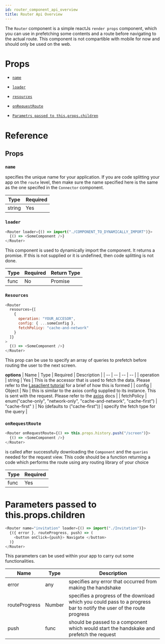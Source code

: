 ```yaml
---
id: router_component_api_overview
title: Router Api Overview
---
```


The `Router` component is a simple reactJs `render props` component, which you can use in prefetching some contents and a route before navigating to the actual route. This component is not compartible with mobile for now and should only be used on the web.

# Props

* [`name`](router_component_api_overview.md#name)
* [`loader`](router_component_api_overview.md#loader)
* [`resources`](router_component_api_overview.md#resources)
* [`onRequestRoute`](router_component_api_overview.md#onrequestroute)

* [`Parametrs passed to this.props.children`](router_component_api_overview.md#parameters-passed-to-thispropschildren)

# Reference

## Props

### `name`

specifies the unique name for your application. If you are code splitting your app on the `route` level, then make sure the name specified here is the same as the one specifed in the `Connector` component.

| Type   | Required |
| ------ | -------- |
| string | Yes      |

### `loader`

```javascript
<Router loader={() => import("./COMPONENT_TO_DYNAMICALLY_IMPORT")}>
  {() => <SomeComponent />}
</Router>
```

This component is used to dynamically import the component. It returns a promise. If this is not supplied or it is undefined, then code splitting is not done.

| Type | Required | Return Type |
| ---- | -------- | ----------- |
| func | No       | Promise     |

### `Resources`

```javascript
<Router
  resources={[
    {
      operation: "YOUR_ACCESOR",
      config: { ...someConfig },
      fetchPolicy: "cache-and-network"
    }
  ]}
>
  {() => <SomeComponent />}
</Router>
```

This prop can be use to specify an array of queries to prefetch before routing the user to the next screen.

**options**
| Name | Type | Required | Description |
| -- | -- | -- | -- |
| operation | string | Yes | This is the accessor that is used to fetch the data. Please refer to the [Lasaclient tutorial](lasaclient_tutorial.md) for a brief of how this is formed |
| config | Object | No | this is similar to the axios config supplied to its instance. This is sent with the request. Please refer to the [axios](axios.com) docs |
| fetchPolicy | enum("cache-only", "network-only", "cache-and-network", "cache-first") | "cache-first" ) | No (defaults to ("cache-first")) | specify the fetch type for the query |

### `onRequestRoute`

```javascript
<Router onRequestRoute={() => this.props.history.push("/screen")}>
  {() => <SomeComponent />}
</Router>
```

is called after successfully downloading the `Component` and the `queries` needed for the request view. This code should be a function returning a code which performs the route using any routing library of your choice

| Type | Required |
| ---- | -------- |
| func | Yes      |

# Parameters passed to this.props.children

```javascript
<Router name="invitation" loader={() => import("./Invitation")}>
  {({ error }, routeProgress, push) => (
    <button onClick={push}> Navigate </button>
  )}
</Router>
```

This parameters can be used within your app to carry out some functionalities.

| Name          | Type   | Description                                                                                                          |
| ------------- | ------ | -------------------------------------------------------------------------------------------------------------------- |
| error         | any    | specifies any error that occurred from making the handshake                                                          |
| routeProgress | Number | specifies a progress of the download which you could pass to a progress bar to notify the user of the route progress |
| push          | func   | should be passed to a component which would start the handskake and prefetch the request                             |
